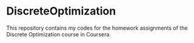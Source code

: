 # DiscreteOptimization
This repository contains my codes for the homework assignments of the Discrete Optimization course in Coursera.

